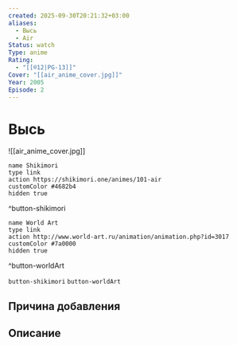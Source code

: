 ```yaml
---
created: 2025-09-30T20:21:32+03:00
aliases:
  - Высь
  - Air
Status: watch
Type: anime
Rating:
  - "[[®️12|PG-13]]"
Cover: "[[air_anime_cover.jpg]]"
Year: 2005
Episode: 2
---
```


# Высь

![[air_anime_cover.jpg]]

```button
name Shikimori
type link
action https://shikimori.one/animes/101-air
customColor #4682b4
hidden true
```
^button-shikimori

```button
name World Art
type link
action http://www.world-art.ru/animation/animation.php?id=3017
customColor #7a0000
hidden true
```
^button-worldArt

`button-shikimori` `button-worldArt`

## Причина добавления




## Описание


